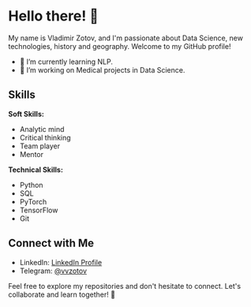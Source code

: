 # Hello there! 👋

My name is Vladimir Zotov, and I'm passionate about Data Science, new technologies, history and geography. Welcome to my GitHub profile!

- 🌱 I’m currently learning NLP.
- 🔭 I’m working on Medical projects in Data Science.




## Skills
**Soft Skills:**
- Analytic mind
- Critical thinking
- Team player
- Mentor

**Technical Skills:**
- Python
- SQL
- PyTorch
- TensorFlow
- Git
 
## Connect with Me

- LinkedIn: [LinkedIn Profile](https://www.linkedin.com/in/vladimir-zotov-5096a822b/)
- Telegram: [@vvzotov](https://t.me/vvzotov)

Feel free to explore my repositories and don't hesitate to connect. Let's collaborate and learn together! 🚀

